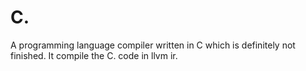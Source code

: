 # C.

A programming language compiler written in C which is definitely not finished. It compile the C. code in llvm ir.
